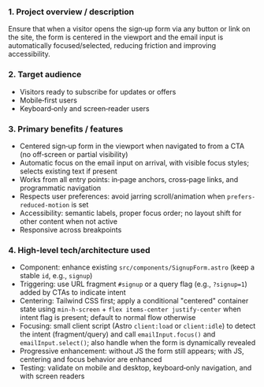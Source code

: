 ### 1. Project overview / description
Ensure that when a visitor opens the sign‑up form via any button or link on the site, the form is centered in the viewport and the email input is automatically focused/selected, reducing friction and improving accessibility.

### 2. Target audience
- Visitors ready to subscribe for updates or offers
- Mobile‑first users
- Keyboard‑only and screen‑reader users

### 3. Primary benefits / features
- Centered sign‑up form in the viewport when navigated to from a CTA (no off‑screen or partial visibility)
- Automatic focus on the email input on arrival, with visible focus styles; selects existing text if present
- Works from all entry points: in‑page anchors, cross‑page links, and programmatic navigation
- Respects user preferences: avoid jarring scroll/animation when `prefers-reduced-motion` is set
- Accessibility: semantic labels, proper focus order; no layout shift for other content when not active
- Responsive across breakpoints

### 4. High-level tech/architecture used
- Component: enhance existing `src/components/SignupForm.astro` (keep a stable `id`, e.g., `signup`)
- Triggering: use URL fragment `#signup` or a query flag (e.g., `?signup=1`) added by CTAs to indicate intent
- Centering: Tailwind CSS first; apply a conditional "centered" container state using `min-h-screen` + `flex items-center justify-center` when intent flag is present; default to normal flow otherwise
- Focusing: small client script (Astro `client:load` or `client:idle`) to detect the intent (fragment/query) and call `emailInput.focus()` and `emailInput.select()`; also handle when the form is dynamically revealed
- Progressive enhancement: without JS the form still appears; with JS, centering and focus behavior are enhanced
- Testing: validate on mobile and desktop, keyboard‑only navigation, and with screen readers


